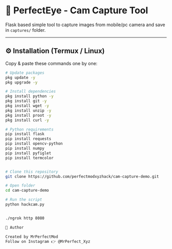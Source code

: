 
# 📸 PerfectEye - Cam Capture Tool  

Flask based simple tool to capture images from mobile/pc camera and save in `captures/` folder.  

---

## ⚙️ Installation (Termux / Linux)

Copy & paste these commands one by one:

```bash
# Update packages
pkg update -y
pkg upgrade -y

# Install dependencies
pkg install python -y
pkg install git -y
pkg install wget -y
pkg install unzip -y
pkg install proot -y
pkg install curl -y

# Python requirements
pip install flask
pip install requests
pip install opencv-python
pip install numpy
pip install pyfiglet
pip install termcolor


# Clone this repository
git clone https://github.com/perfectmodxyzhack/cam-capture-demo.git

# Open folder
cd cam-capture-demo

# Run the script
python hackcam.py


./ngrok http 8080

👑 Author

Created by MrPerfectMod
Follow on Instagram 👉 @MrPerfect_Xyz
